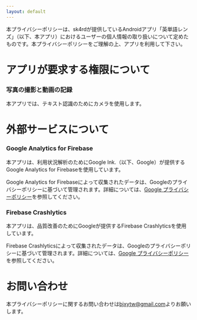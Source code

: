 ```yaml
---
layout: default
---
```

本プライバシーポリシーは、sk4rdが提供しているAndroidアプリ「英単語レンズ」（以下、本アプリ）におけるユーザーの個人情報の取り扱いについて定めたものです。本プライバシーポリシーをご理解の上、アプリを利用して下さい。
# アプリが要求する権限について
### 写真の撮影と動画の記録
本アプリでは、テキスト認識のためにカメラを使用します。
# 外部サービスについて
### Google Analytics for Firebase
本アプリは、利用状況解析のためにGoogle Ink.（以下、Google）が提供するGoogle Analytics for Firebaseを使用しています。

Google Analytics for Firebaseによって収集されたデータは、Googleのプライバシーポリシーに基づいて管理されます。詳細については、[Google プライバシーポリシー](https://policies.google.com/privacy)を参照してください。
### Firebase Crashlytics
本アプリは、品質改善のためにGoogleが提供するFirebase Crashlyticsを使用しています。

Firebase Crashlyticsによって収集されたデータは、Googleのプライバシーポリシーに基づいて管理されます。詳細については、[Google プライバシーポリシー](https://policies.google.com/privacy)を参照してください。
# お問い合わせ
本プライバシーポリシーに関するお問い合わせは<bjxytw@gmail.com>よりお願いします。
